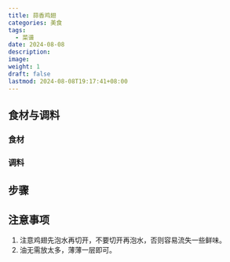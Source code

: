```yaml
---
title: 蒜香鸡翅
categories: 美食
tags:
  - 菜谱
date: 2024-08-08
description: 
image: 
weight: 1
draft: false
lastmod: 2024-08-08T19:17:41+08:00
---
```

## 食材与调料

### 食材



### 调料



## 步骤

### 

## 注意事项

1. 注意鸡翅先泡水再切开，不要切开再泡水，否则容易流失一些鲜味。
2. 油无需放太多，薄薄一层即可。


